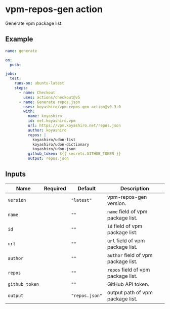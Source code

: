 # vpm-repos-gen action

Generate vpm package list.

## Example

```yaml
name: generate

on:
  push:

jobs:
  test:
    runs-on: ubuntu-latest
    steps:
      - name: Checkout
        uses: actions/checkout@v5
      - name: Generate repos.json
        uses: koyashiro/vpm-repos-gen-action@v0.3.0
        with:
          name: koyashiro
          id: net.koyashiro.vpm
          url: https://vpm.koyashiro.net/repos.json
          author: koyashiro
          repos: |
            koyashiro/udon-list
            koyashiro/udon-dictionary
            koyashiro/udon-json
          github_token: ${{ secrets.GITHUB_TOKEN }}
          output: repos.json
```

## Inputs

| Name           | Required | Default        | Description                         |
| -------------- | -------- | -------------- | ----------------------------------- |
| `version`      |          | `"latest"`     | vpm-repos-gen version.              |
| `name`         |          | `""`           | `name` field of vpm package list.   |
| `id`           |          | `""`           | `id` field of vpm package list.     |
| `url`          |          | `""`           | `url` field of vpm package list.    |
| `author`       |          | `""`           | `author` field of vpm package list. |
| `repos`        |          | `""`           | `repos` field of vpm package list.  |
| `github_token` |          | `""`           | GitHub API token.                   |
| `output`       |          | `"repos.json"` | output path of vpm package list.    |
